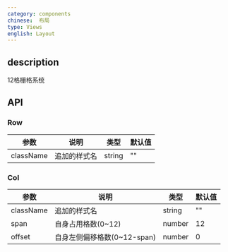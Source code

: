 ```yaml
---
category: components
chinese:  布局
type: Views
english: Layout
---
```


## description
12格栅格系统

## API

### Row

| 参数        | 说明                                      | 类型        | 默认值 |
|----------- |-----------------------------------------  | ---------- |-------|
| className  | 追加的样式名                                | string     | ""    |


### Col

| 参数        | 说明                                     | 类型        | 默认值 |
|----------- |----------------------------------------  | ---------- |-------|
| className  | 追加的样式名                               | string     | ""    |
| span       | 自身占用格数(0~12)                         | number     | 12    |
| offset     | 自身左侧偏移格数(0~12-span)                | number     | 0     |